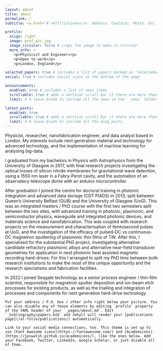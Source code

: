 ```yaml
---
layout: about
title: about
permalink: /
subtitle: <a href='#'>Affiliations</a>. Address. Contacts. Motto. Etc.

profile:
  align: right
  image: prof_pic.jpg
  image_circular: false # crops the image to make it circular
  more_info: >
    <p>Physicist and Engineer</p>
    <p>Open to work</p>
    <p>London, England</p>

selected_papers: true # includes a list of papers marked as "selected={true}"
social: true # includes social icons at the bottom of the page

announcements:
  enabled: true # includes a list of news items
  scrollable: true # adds a vertical scroll bar if there are more than 3 news items
  limit: 5 # leave blank to include all the news in the `_news` folder

latest_posts:
  enabled: true
  scrollable: true # adds a vertical scroll bar if there are more than 3 new posts items
  limit: 3 # leave blank to include all the blog posts
---
```

Physicist, researcher, nanofabrication engineer, and data analyst based in London. My interests include next generation material and technology for advanced technology, and the implementation of machine learning for analysing big-data.​

I graduated from my bachelors in Physics with Astrophysics from the University of Glasgow in 2017, with final research projects investigating the optical losses of silicon nitride membranes for gravitational wave detection, using a 1550 nm laser in a Fabry-Perot cavity, and the automation of an observatory telescope dome with an arduino microcontroller.​

After graduation I joined the centre for doctoral training in photonic integration and advanced data storage (CDT PIADS) in 2013, split between Queen’s University Belfast (QUB) and the University of Glasgow (UoG). ​This was an integrated masters / PhD course with the first two semesters split between the two sites, with advanced training in photonic, plasmonic, and semiconductor physics, waveguide and integrated photonic devices, and materials science and nanofabrication. This was coupled with research projects on the measurement and characterisation of femtosecond pulses at UoG,  and the investigation of the efficacy of pulsed-DC vs continuous-DC magnetron sputtering of plasmonic thin films of TiN. After this, I specialised for the substantial PhD project, investigating alternative candidate refractory plasmonic alloys and alternative near-field transducer geometries for application in next photonic heat assisted magnetic recording hard-drives. For this I arranged to split my PhD time between both research institutions to make the most of this unique opportunity and the research specialisms and fabrication facilities.​

In 2022 I joined Seagate technology as a senior process engineer / thin-film scientist​, responsible for magnetron sputter deposition and ion-beam etch processes for existing products, as well as the trialling and integration of processes and components for next generation hard-drive technology.

    Put your address / P.O. box / other info right below your picture. You can also disable any of these elements by editing `profile` property of the YAML header of your `_pages/about.md`. Edit `_bibliography/papers.bib` and Jekyll will render your [publications page](/al-folio/publications/) automatically.

    Link to your social media connections, too. This theme is set up to use [Font Awesome icons](https://fontawesome.com/) and [Academicons](https://jpswalsh.github.io/academicons/), like the ones below. Add your Facebook, Twitter, LinkedIn, Google Scholar, or just disable all of them.
